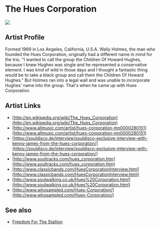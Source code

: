 # The Hues Corporation

![](../../asssets/artists/The_Hues_Corporation.png)

## Artist Profile

Formed 1969 in Los Angeles, California, U.S.A.
Wally Holmes, the man who founded the Hues Corporation, originally had a different name in mind for the trio. "I wanted to call the group the Children Of Howard Hughes, because I knew Hughes was single and he represented a conservative element. I was kind of wild in those days and I thought a fantastic thing would be to take a black group and call them the Children Of Howard Hughes." But Holmes ran into a legal wall and was unable to incorporate Hughes' name into the group. That's when he came up with Hues Corporation.

## Artist Links

- [http://en.wikipedia.org/wiki/The_Hues_Corporation](http://en.wikipedia.org/wiki/The_Hues_Corporation)
- [http://www.allmusic.com/artist/hues-corporation-mn0000280151](http://www.allmusic.com/artist/hues-corporation-mn0000280151)
- [https://souldisco.de/interview/souldisco-exclusive-interview-with-kenny-james-from-the-hues-corporation/](https://souldisco.de/interview/souldisco-exclusive-interview-with-kenny-james-from-the-hues-corporation/)
- [http://www.soultracks.com/hues_corporation.htm](http://www.soultracks.com/hues_corporation.htm)
- [http://www.classicbands.com/HuesCorporationInterview.html](http://www.classicbands.com/HuesCorporationInterview.html)
- [http://www.soulwalking.co.uk/Hues%20Corporation.html](http://www.soulwalking.co.uk/Hues%20Corporation.html)
- [http://www.whosampled.com/Hues-Corporation/](http://www.whosampled.com/Hues-Corporation/)


## See also

- [Freedom For The Stallion](The_Hues_Corporation-Freedom_For_The_Stallion.md)
